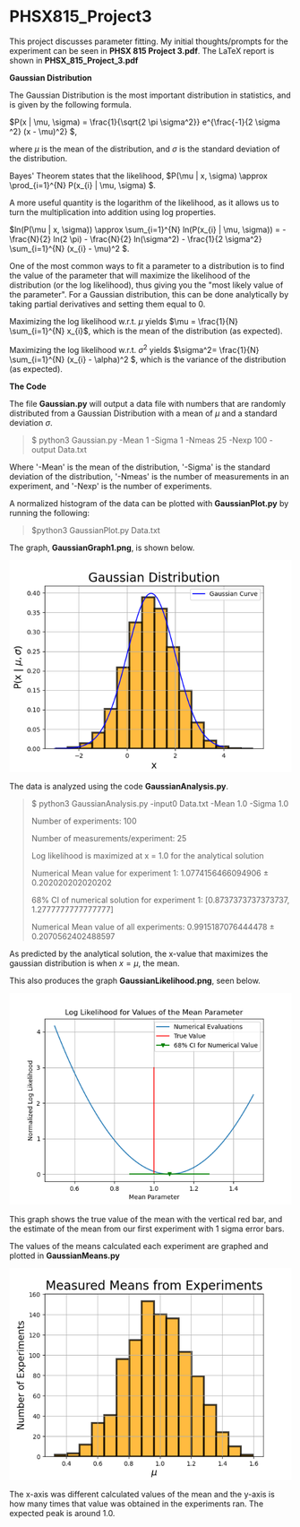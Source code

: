 # PHSX815_Project3

This project discusses parameter fitting. My initial thoughts/prompts for the experiment can be seen in **PHSX 815 Project 3.pdf**. The LaTeX report is shown in **PHSX_815_Project_3.pdf**

**Gaussian Distribution**

The Gaussian Distribution is the most important distribution in statistics, and is given by the following formula.

$P(x | \mu, \sigma) = \frac{1}{\sqrt{2 \pi \sigma^2}} e^{\frac{-1}{2 \sigma ^2} (x - \mu)^2} $,

where $\mu$ is the mean of the distribution, and $\sigma$ is the standard deviation of the distribution. 

Bayes' Theorem states that the likelihood, $P(\mu | x, \sigma) \approx \prod_{i=1}^{N} P(x_{i} | \mu, \sigma) $.

A more useful quantity is the logarithm of the likelihood, as it allows us to turn the multiplication into addition using log properties.

$ln(P(\mu | x, \sigma)) \approx \sum_{i=1}^{N} ln(P(x_{i} | \mu, \sigma)) = - \frac{N}{2} ln(2 \pi) - \frac{N}{2} ln(\sigma^2) - \frac{1}{2 \sigma^2} \sum_{i=1}^{N} (x_{i} - \mu)^2 $.

One of the most common ways to fit a parameter to a distribution is to find the value of the parameter that will maximize the likelihood of the distribution (or the log likelihood), thus giving you the "most likely value of the parameter". For a Gaussian distribution, this can be done analytically by taking partial derivatives and setting them equal to 0.

Maximizing the log likelihood w.r.t. $\mu$ yields $\mu = \frac{1}{N} \sum_{i=1}^{N} x_{i}$, which is the mean of the distribution (as expected). 

Maximizing the log likelihood w.r.t. $\sigma^2$ yields $\sigma^2= \frac{1}{N} \sum_{i=1}^{N} (x_{i} - \alpha)^2 $, which is the variance of the distribution (as expected).

**The Code**

The file **Gaussian.py** will output a data file with numbers that are randomly distributed from a Gaussian Distribution with a mean of $\mu$ and a standard deviation $\sigma$. 

>$ python3 Gaussian.py -Mean 1 -Sigma 1 -Nmeas 25 -Nexp 100 -output Data.txt

Where '-Mean' is the mean of the distribution, '-Sigma' is the standard deviation of the distribution, '-Nmeas' is the number of measurements in an experiment, and '-Nexp' is the number of experiments.

A normalized histogram of the data can be plotted with **GaussianPlot.py** by running the following:

> $python3 GaussianPlot.py Data.txt

The graph, **GaussianGraph1.png**, is shown below. 

![GaussianGraph1.png](https://github.com/DJDdawg/PHSX815_Project3/blob/main/GaussianGraph1.png)

The data is analyzed using the code **GaussianAnalysis.py**. 

>$ python3 GaussianAnalysis.py -input0 Data.txt -Mean 1.0 -Sigma 1.0
>
>Number of experiments: 100
>
>Number of measurements/experiment: 25
>
>Log likelihood is maximized at x = 1.0 for the analytical solution
>
>Numerical Mean value for experiment 1: 1.0774156466094906 ± 0.202020202020202
>
>68% CI of numerical solution for experiment 1: [0.8737373737373737, 1.2777777777777777]
>
>Numerical Mean value of all experiments: 0.9915187076444478 ± 0.2070562402488597

As predicted by the analytical solution, the x-value that maximizes the gaussian distribution is when $x = \mu$, the mean. 

This also produces the graph **GaussianLikelihood.png**, seen below. 

![GaussianLikelihood.png](https://github.com/DJDdawg/PHSX815_Project3/blob/main/GaussianLikelihood.png)

This graph shows the true value of the mean with the vertical red bar, and the estimate of the mean from our first experiment with 1 sigma error bars.

The values of the means calculated each experiment are graphed and plotted in **GaussianMeans.py** 

![GaussianMeans.png](https://github.com/DJDdawg/PHSX815_Project3/blob/main/GaussianMeans.png)

The x-axis was different calculated values of the mean and the y-axis is how many times that value was obtained in the experiments ran. The expected peak is around 1.0. 
